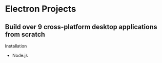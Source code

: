 # Electron Projects

## Build over 9 cross-platform desktop applications from scratch

Installation

- Node.js
